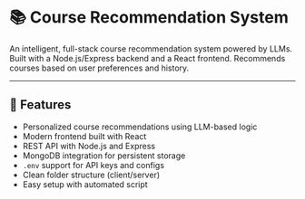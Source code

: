 # 📚 Course Recommendation System

An intelligent, full-stack course recommendation system powered by LLMs. Built with a Node.js/Express backend and a React frontend. Recommends courses based on user preferences and history.

---

## 🚀 Features

- Personalized course recommendations using LLM-based logic
- Modern frontend built with React
- REST API with Node.js and Express
- MongoDB integration for persistent storage
- `.env` support for API keys and configs
- Clean folder structure (client/server)
- Easy setup with automated script
